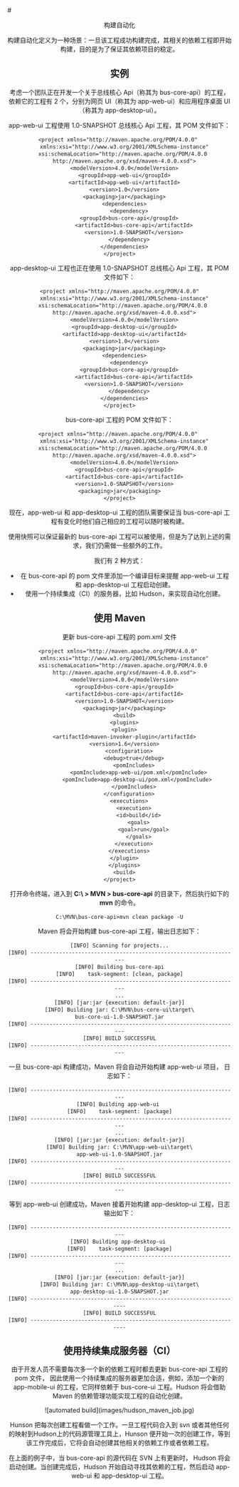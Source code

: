 #<center> 构建自动化

构建自动化定义为一种场景：一旦该工程成功构建完成，其相关的依赖工程即开始构建，目的是为了保证其依赖项目的稳定。

## 实例
考虑一个团队正在开发一个关于总线核心 Api（称其为 bus-core-api）的工程，依赖它的工程有 2 个，分别为网页 UI（称其为 app-web-ui）和应用程序桌面 UI（称其为 app-desktop-ui）。

app-web-ui 工程使用 1.0-SNAPSHOT 总线核心 Api 工程，其 POM 文件如下：

```
<project xmlns="http://maven.apache.org/POM/4.0.0" 
   xmlns:xsi="http://www.w3.org/2001/XMLSchema-instance"
   xsi:schemaLocation="http://maven.apache.org/POM/4.0.0 
   http://maven.apache.org/xsd/maven-4.0.0.xsd">
   <modelVersion>4.0.0</modelVersion>
   <groupId>app-web-ui</groupId>
   <artifactId>app-web-ui</artifactId>
   <version>1.0</version>
   <packaging>jar</packaging>
   <dependencies>
      <dependency>
      <groupId>bus-core-api</groupId>
         <artifactId>bus-core-api</artifactId>
         <version>1.0-SNAPSHOT</version>
      </dependency>
   </dependencies>
</project>
```
app-desktop-ui 工程也正在使用 1.0-SNAPSHOT 总线核心 Api 工程，其 POM 文件如下：

```
<project xmlns="http://maven.apache.org/POM/4.0.0"
   xmlns:xsi="http://www.w3.org/2001/XMLSchema-instance"
   xsi:schemaLocation="http://maven.apache.org/POM/4.0.0 
   http://maven.apache.org/xsd/maven-4.0.0.xsd">
   <modelVersion>4.0.0</modelVersion>
   <groupId>app-desktop-ui</groupId>
   <artifactId>app-desktop-ui</artifactId>
   <version>1.0</version>
   <packaging>jar</packaging>
   <dependencies>
      <dependency>
      <groupId>bus-core-api</groupId>
         <artifactId>bus-core-api</artifactId>
         <version>1.0-SNAPSHOT</version>
      </dependency>
   </dependencies>
</project>
```

bus-core-api 工程的 POM 文件如下：

```
<project xmlns="http://maven.apache.org/POM/4.0.0" 
   xmlns:xsi="http://www.w3.org/2001/XMLSchema-instance"
   xsi:schemaLocation="http://maven.apache.org/POM/4.0.0 
   http://maven.apache.org/xsd/maven-4.0.0.xsd">
   <modelVersion>4.0.0</modelVersion>
   <groupId>bus-core-api</groupId>
   <artifactId>bus-core-api</artifactId>
   <version>1.0-SNAPSHOT</version>
   <packaging>jar</packaging>   
</project>
```

现在，app-web-ui 和 app-desktop-ui 工程的团队需要保证当 bus-core-api 工程有变化时他们自己相应的工程可以随时被构建。

使用快照可以保证最新的 bus-core-api 工程可以被使用，但是为了达到上述的需求，我们仍需做一些额外的工作。

我们有 2 种方式：

- 在 bus-core-api 的 pom 文件里添加一个编译目标来提醒 app-web-ui 工程和 app-desktop-ui 工程启动创建。
- 使用一个持续集成（CI）的服务器，比如 Hudson，来实现自动化创建。

## 使用 Maven
更新 bus-core-api 工程的 pom.xml 文件

```
<project xmlns="http://maven.apache.org/POM/4.0.0" 
   xmlns:xsi="http://www.w3.org/2001/XMLSchema-instance"
   xsi:schemaLocation="http://maven.apache.org/POM/4.0.0 
   http://maven.apache.org/xsd/maven-4.0.0.xsd">
   <modelVersion>4.0.0</modelVersion>
   <groupId>bus-core-api</groupId>
   <artifactId>bus-core-api</artifactId>
   <version>1.0-SNAPSHOT</version>
   <packaging>jar</packaging>
   <build>
   <plugins>
   <plugin>
   <artifactId>maven-invoker-plugin</artifactId>
   <version>1.6</version>
      <configuration>
         <debug>true</debug>
         <pomIncludes>
            <pomInclude>app-web-ui/pom.xml</pomInclude>
            <pomInclude>app-desktop-ui/pom.xml</pomInclude> 
         </pomIncludes>
      </configuration>
      <executions>
         <execution>
            <id>build</id>
            <goals>
               <goal>run</goal>
            </goals>
         </execution>
      </executions>
   </plugin>
   </plugins>
   <build>
</project>
```
打开命令终端，进入到 **C:\ > MVN > bus-core-api** 的目录下，然后执行如下的 **mvn** 的命令。

```
C:\MVN\bus-core-api>mvn clean package -U
```

Maven 将会开始构建 bus-core-api 工程，输出日志如下：

```
[INFO] Scanning for projects...
[INFO] ------------------------------------------------------------------
[INFO] Building bus-core-api
[INFO]    task-segment: [clean, package]
[INFO] ------------------------------------------------------------------
...
[INFO] [jar:jar {execution: default-jar}]
[INFO] Building jar: C:\MVN\bus-core-ui\target\
bus-core-ui-1.0-SNAPSHOT.jar
[INFO] ------------------------------------------------------------------
[INFO] BUILD SUCCESSFUL
[INFO] ------------------------------------------------------------------
```

一旦 bus-core-api 构建成功，Maven 将会自动开始构建 app-web-ui 项目， 日志如下：

```
[INFO] ------------------------------------------------------------------
[INFO] Building app-web-ui 
[INFO]    task-segment: [package]
[INFO] ------------------------------------------------------------------
...
[INFO] [jar:jar {execution: default-jar}]
[INFO] Building jar: C:\MVN\app-web-ui\target\
app-web-ui-1.0-SNAPSHOT.jar
[INFO] ------------------------------------------------------------------
[INFO] BUILD SUCCESSFUL
[INFO] ------------------------------------------------------------------
```

等到 app-web-ui 创建成功，Maven 接着开始构建 app-desktop-ui 工程，日志输出如下：

```
[INFO] ------------------------------------------------------------------
[INFO] Building app-desktop-ui 
[INFO]    task-segment: [package]
[INFO] ------------------------------------------------------------------
...
[INFO] [jar:jar {execution: default-jar}]
[INFO] Building jar: C:\MVN\app-desktop-ui\target\
app-desktop-ui-1.0-SNAPSHOT.jar
[INFO] -------------------------------------------------------------------
[INFO] BUILD SUCCESSFUL
[INFO] -------------------------------------------------------------------
```
## 使用持续集成服务器（CI）
由于开发人员不需要每次多一个新的依赖工程时都去更新 bus-core-api 工程的 pom 文件， 因此使用一个持续集成的服务器更加合适，例如，添加一个新的 app-mobile-ui 的工程，它同样依赖于 bus-core-ui 工程。Hudson 将会借助 Maven 的依赖管理功能实现工程的自动化创建。

<center>
![automated build](images/hudson_maven_job.jpg)
</center>

Hunson 把每次创建工程看做一个工作。一旦工程代码合入到 svn 或者其他任何的映射到Hudson上的代码源管理工具上，Hunson 便开始一次的创建工作，等到该工作完成后，它将会自动创建其他相关的依赖工作或者依赖工程。

在上面的例子中，当 bus-core-api 的源代码在 SVN 上有更新时， Hudson 将会启动创建。当创建完成后，Hudson 开始自动寻找其依赖的工程，然后启动 app-web-ui 和 app-desktop-ui 工程。